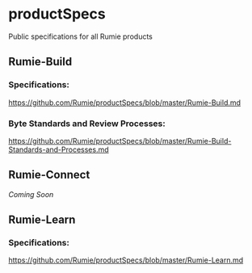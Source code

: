 # productSpecs
Public specifications for all Rumie products

## Rumie-Build

### Specifications:
https://github.com/Rumie/productSpecs/blob/master/Rumie-Build.md

### Byte Standards and Review Processes:
https://github.com/Rumie/productSpecs/blob/master/Rumie-Build-Standards-and-Processes.md

## Rumie-Connect
_Coming Soon_

## Rumie-Learn

### Specifications:
https://github.com/Rumie/productSpecs/blob/master/Rumie-Learn.md
